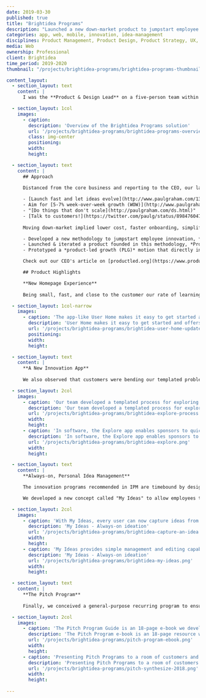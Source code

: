 ```yaml
---
date: 2019-03-30
published: true
title: "Brightidea Programs"
description: "Launched a new down-market product to jumpstart employee innovation"
categories: app, web, mobile, innovation, idea-management
disciplines: Product Management, Product Design, Product Strategy, UX, User Research, Market Research, Writing, Speaking
media: Web
ownership: Professional
client: Brightidea
time_period: 2019-2020
thumbnail: "/projects/brightidea-programs/brightidea-programs-thumbnail.jpg"

content_layout:
  - section_layout: text
    content: |
      I was the **Product & Design Lead** on a five-person team within Brightidea's own innovation lab. We were challenged to unlock new growth potential for the company by expanding down-market. This involved developing new innovation methodologies, products, services, and PLG approaches. 

  - section_layout: 1col
    images:
      - caption:
        description: 'Overview of the Brightidea Programs solution'
        url: '/projects/brightidea-programs/brightidea-programs-overview.png'
        class: img-center
        positioning: 
        width: 
        height:

  - section_layout: text
    content: |
      ## Approach
      
      Distanced from the core business and reporting to the CEO, our lab team truly was a startup-within-a-startup. We borrowed heavily from Y Combinator and Paul Graham for our approach:

      - [Launch fast and let ideas evolve](http://www.paulgraham.com/13sentences.html), aka "action produces information"
      - Aim for [5-7% week-over-week growth (WOW)](http://www.paulgraham.com/growth.html)
      - "[Do things that don't scale](http://paulgraham.com/ds.html)"
      - [Talk to customers!](https://twitter.com/paulg/status/898476047263518720)
      
      Moving down-market implied lower cost, faster onboarding, simplified setup, and self-guided learning. Over about a year our team:

      - Developed a new methodology to jumpstart employee innovation, *Innovation Program Management (IPM)*
      - Launched & iterated a product founded in this methodology, *Programs Pro*, that eventually evolved into what [Brightidea Programs](https://www.brightidea.com/product/programs/) is today
      - Prototyped a *product-led growth (PLG)* motion that directly informed our approach with subsequent Idea Box and Whiteboard products

      Check out our CEO's article on [productled.org](https://www.productled.org/blog/how-brightideas-innovation-lab-paved-the-path-to-plg) for more behind the scenes on [how our innovation lab paved the path to PLG](https://www.productled.org/blog/how-brightideas-innovation-lab-paved-the-path-to-plg).

      ## Product Highlights

      **New Homepage Experience**
      
      Being small, fast, and close to the customer our rate of learning was rapid. First insight: deployment of our legacy products took too long, required training, and was error-prone. We developed an "app-like" experience out of the box, as opposed to the heavy site-builder and content management system that was typical. This offered admins a much simpler way to configure, brand, theme, and onboard users while those end-users received a personalized, easy-to-use experience.

  - section_layout: 1col-narrow
    images:
      - caption: 'The app-like User Home makes it easy to get started and offers a curated, personalized experience to each employee'
        description: 'User Home makes it easy to get started and offers a curated, personalized experience to each employee'
        url: '/projects/brightidea-programs/brightidea-user-home-updates.png'
        positioning: 
        width:
        height:

  - section_layout: text
    content: |
      **A New Innovation App**
      
      We also observed that customers were bending our templated problem-solving and optimization crowd-sourcing challenges to facilitate open-ended exploration of market opportunities. We developed an innovation app around this use case called [Explore](https://www.brightidea.com/product/explore/), and packaged it in the product alongside the existing Solve & Optimize apps.

  - section_layout: 2col
    images:
      - caption: 'Our team developed a templated process for exploring new market opportunities, as well as supporting materials for admins & sponsors'
        description: 'Our team developed a templated process for exploring new market opportunities, as well as supporting materials for admins & sponsors'
        url: '/projects/brightidea-programs/brightidea-explore-process.png'
        width:
        height:
      - caption: 'In software, the Explore app enables sponsors to quickly create a microsite, start with a preconfigured process, and automatically configures dozens of setup options so they can start collecting ideas fast'
        description: 'In software, the Explore app enables sponsors to quickly create a microsite, start with a preconfigured process, and automatically configures dozens of setup options so they can start collecting ideas fast'
        url: '/projects/brightidea-programs/brightidea-explore.png'
        width:
        height:

  - section_layout: text
    content: |
      **Always-on, Personal Idea Management**

      The innovation programs recommended in IPM are timebound by design, with start & end dates as opposed to being always-on. This keeps them focused, manageable, and impactful with clear milestones defined upfront. We had previously watched new, small customers fail under always-on suggestion boxes so our methodology intentionally avoided these pitfalls. However, this was a common point of friction in sales.

      We developed a new concept called "My Ideas" to allow employees to capture & manage ideas in a personal repository, and later submit them to programs when an opportunity arises (e.g. for a biannual hackathon). This solves the problem of "anytime anywhere" ideas while avoiding unnecessary burdens on program managers. With objections neutralized, sales efficiency & success improved drastically, and we filled a longtime product gap.

  - section_layout: 2col
    images:
      - caption: 'With My Ideas, every user can now capture ideas from anywhere in Brightidea straight to their own personal, private repository; design explorations are pictured above'
        description: 'My Ideas - Always-on ideation'
        url: '/projects/brightidea-programs/brightidea-capture-an-idea.png'
        width:
        height:
      - caption: 'My Ideas provides simple management and editing capabilities, so details can be refined before submission to an innovation challenge; design evolution of the two main views are shown above'
        description: 'My Ideas - Always-on ideation'
        url: '/projects/brightidea-programs/brightidea-my-ideas.png'
        width:
        height:

  - section_layout: text
    content: |
      **The Pitch Program**
      
      Finally, we conceived a general-purpose recurring program to ensure ongoing customer success that we named The Pitch Program. This is a scalable competition in the style of Shark Tank, great for engaging employees in order to find the most impactful ideas. I presented "How To Run a Successful Pitch Program" at [Synthesize 2018](https://synthesize.brightidea.com/), and we also developed the content into an ebook for customers and prospects. The existing Pitch app was refined to support a programmatic approach, and a roadmap was developed for future updates.

  - section_layout: 2col
    images:
      - caption: 'The Pitch Program Guide is an 18-page e-book we developed for customers and prospects'
        description: 'The Pitch Program e-book is an 18-page resource we developed for customers and prospects'
        url: '/projects/brightidea-programs/pitch-program-ebook.png'
        width:
        height:
      - caption: 'Presenting Pitch Programs to a room of customers and prospects at Synthesize 2018'
        description: 'Presenting Pitch Programs to a room of customers and prospects at Synthesize 2018'
        url: '/projects/brightidea-programs/pitch-synthesize-2018.png'
        width:
        height:
    
---
```

<!--       
Strategy to scale beyond $10M ARR. Expand TAM by moving down market. 

find a whole new way to sell. In our pre-PLG days, we were running a classic B2B enterprise SaaS model. Our initial deal size was typically between $50K and $75K, and both the product and the sales process were pretty complex. Our product offers a lot of custom CSS options, which factored into every sales conversation. The sales cycle for these kinds of deals runs about 4 to 6 months and involves a classic 2010-style marketing stack: Google Ads, LinkedIn, HubSpot, content marketing, Salesforce, inside sales, and demos.

Use Brightidea Programs to drive innovative thinking in your organization and deliver impact quickly with minimal resources.

Jumpstart Employee Innovation
Innovation programs are a common place to start the innovation journey because they drive innovative thinking in an organization and deliver impact quickly with minimal resources. Usually, these are idea challenges, prototyping events (i.e. hackathons), and pitch competitions. By helping to run these initiatives, our Programs product enables the Head of Innovation Programs to jumpstart employee innovation and enjoy three important benefits:

Fostering a culture that engages employees in innovation
Running repeatable processes that build momentum for the innovation process

Creating measurable business impact from implementing great ideas
Within our Programs product suite are eight apps; each runs a different type of innovation activity. With this new release, we’ve added the Explore app for companies that want to explore ideas that address a market opportunity, with the goal of delivering greater value to their customers with an existing business model. You might, for example, seek to target younger customers in addition to your current customer base. With Explore, you can spearhead a company-wide discussion on how to provide value to this new market segment where they spend the most time: on mobile devices and social media.
// -->
